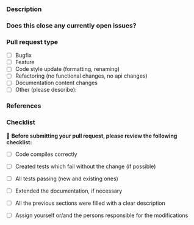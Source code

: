<!-- Thanks for sending a pull request (PR)! Before submitting a PR, please fill out the blanks below and check our contributing documentation for any questions or let us know here if you need any help: https://galeritas.readthedocs.io/en/latest/contributing.html -->

### Description
<!-- What does this implement/fix? Please explain the changes you made here. -->

### Does this close any currently open issues?
<!-- If applicable, please reference the open issues here -->

### Pull request type
<!-- Please check the type of change your PR introduces -->
- [ ] Bugfix
- [ ] Feature
- [ ] Code style update (formatting, renaming)
- [ ] Refactoring (no functional changes, no api changes)
- [ ] Documentation content changes
- [ ] Other (please describe): 

### References
<!-- If applicable, please add here all the references used to develop the solution -->

### Checklist
🚨 **Before submitting your pull request, please review the following checklist:**
<!-- Check all those that are applicable and complete -->

- [ ] Code compiles correctly
- [ ] Created tests which fail without the change (if possible)
- [ ] All tests passing (new and existing ones)
- [ ] Extended the documentation, if necessary
- [ ] All the previous sections were filled with a clear description
- [ ] Assign yourself or/and the persons responsible for the modifications



